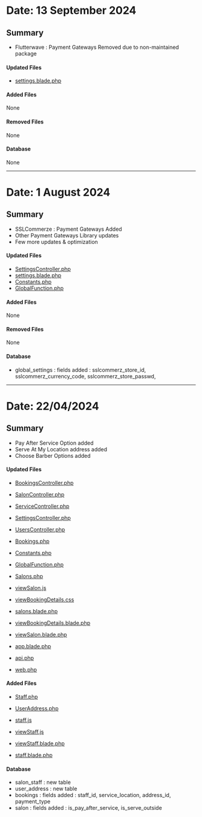 # Date: 13 September 2024 

## Summary
- Flutterwave : Payment Gateways Removed due to non-maintained package

#### Updated Files
- [settings.blade.php](resources/views/settings.blade.php)

#### Added Files
None

#### Removed Files
None

#### Database
None 

------------------------------------
# Date: 1 August 2024 

## Summary
- SSLCommerze : Payment Gateways Added
- Other Payment Gateways Library updates
- Few more updates & optimization

#### Updated Files
- [SettingsController.php](app/Http/Controllers/SettingsController.php)
- [settings.blade.php](resources/views/settings.blade.php)
- [Constants.php](app/Models/Constants.php)
- [GlobalFunction.php](app/Models/GlobalFunction.php)

#### Added Files
None

#### Removed Files
None

#### Database
- global_settings : fields added : sslcommerz_store_id, sslcommerz_currency_code, sslcommerz_store_passwd, 

------------------------------------
# Date: 22/04/2024

## Summary
- Pay After Service Option added
- Serve At My Location address added
- Choose Barber Options added

#### Updated Files
- [BookingsController.php](App/Http/Controllers/BookingsController.php)
- [SalonController.php](App/Http/Controllers/SalonController.php)
- [ServiceController.php](App/Http/Controllers/ServiceController.php)
- [SettingsController.php](App/Http/Controllers/SettingsController.php)
- [UsersController.php](App/Http/Controllers/UsersController.php)

- [Bookings.php](App/Models/Bookings.php)
- [Constants.php](App/Models/Constants.php)
- [GlobalFunction.php](App/Models/GlobalFunction.php)
- [Salons.php](App/Models/Salons.php)

- [viewSalon.js](Public/asset/script/viewSalon.js)
- [viewBookingDetails.css](Public/asset/style/viewBookingDetails.css)

- [salons.blade.php](Resources/views/salons.blade.php)
- [viewBookingDetails.blade.php](Resources/views/viewBookingDetails.blade.php)
- [viewSalon.blade.php](Resources/views/viewSalon.blade.php)
- [app.blade.php](Resources/views/include/app.blade.php)

- [api.php](Routes/api.php)
- [web.php](Routes/web.php)

#### Added Files
- [Staff.php](App/Models/Staff.php)
- [UserAddress.php](App/Models/UserAddress.php)

- [staff.js](Public/asset/script/staff.js)
- [viewStaff.js](Public/asset/script/viewStaff.js)

- [viewStaff.blade.php](Resources/views/viewStaff.blade.php)
- [staff.blade.php](Resources/views/staff.blade.php)

#### Database
- salon_staff : new table
- user_address : new table
- bookings : fields added : staff_id, service_location, address_id, payment_type
- salon : fields added : is_pay_after_service, is_serve_outside

